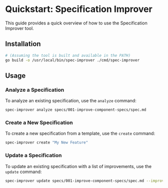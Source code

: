 # Quickstart: Specification Improver

This guide provides a quick overview of how to use the Specification Improver tool.

## Installation

```bash
# (Assuming the tool is built and available in the PATH)
go build -o /usr/local/bin/spec-improver ./cmd/spec-improver
```

## Usage

### Analyze a Specification

To analyze an existing specification, use the `analyze` command:

```bash
spec-improver analyze specs/001-improve-component-specs/spec.md
```

### Create a New Specification

To create a new specification from a template, use the `create` command:

```bash
spec-improver create "My New Feature"
```

### Update a Specification

To update an existing specification with a list of improvements, use the `update` command:

```bash
spec-improver update specs/001-improve-component-specs/spec.md --improvements improvements.md
```
